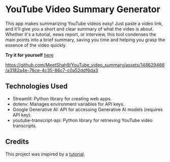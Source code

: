 # YouTube Video Summary Generator

This app makes summarizing YouTube videos easy! Just paste a video link, and it'll give you a short and clear summary of what the video is about. Whether it's a tutorial, news report, or interview, this tool condenses the main points into a brief summary, saving you time and helping you grasp the essence of the video quickly.

 **Try it for yourself** [here](https://youtube-vid-summary.streamlit.app)


https://github.com/MeetShah9/YouTube_video_summary/assets/148629466/a3182a4e-76ce-4c35-86c7-c0a52ddf6da3

## Technologies Used

* Streamlit: Python library for creating web apps.
* dotenv: Manages environment variables for API keys.
* Google Generative AI: API for accessing Generative AI models (requires API key).
* youtube-transcript-api: Python library for retrieving YouTube video transcripts.


## Credits
This project was inspired by a [tutorial](https://www.youtube.com/watch?v=HFfXvfFe9F8).
